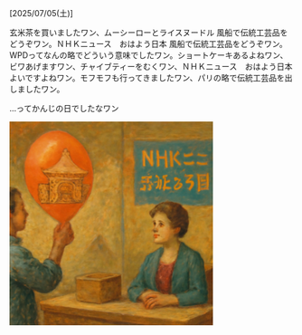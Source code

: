 [2025/07/05(土)]

玄米茶を買いましたワン、ムーシーローとライスヌードル 風船で伝統工芸品をどうぞワン。ＮＨＫニュース　おはよう日本 風船で伝統工芸品をどうぞワン。WPDってなんの略でどういう意味でしたワン。ショートケーキあるよねワン、ビワあげますワン、チャイブティーをむくワン、ＮＨＫニュース　おはよう日本 よいですよねワン。モフモフも行ってきましたワン、パリの略で伝統工芸品を出しましたワン。

...ってかんじの日でしたなワン

<img width="360px" src="image.png">